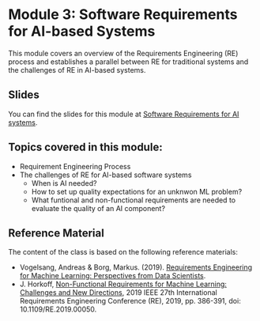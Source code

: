 # Module 3: Software Requirements for AI-based Systems 

This module covers an overview of the Requirements Engineering (RE) process and establishes a parallel between RE for traditional systems and the challenges of RE in AI-based systems. 

## Slides

You can find the slides for this module at [Software Requirements for AI systems](03_requirements/03_requirements_slides.pdf).


## Topics covered in this module:

- Requirement Engineering Process
- The challenges of RE for AI-based software systems
  - When is AI needed?
  - How to set up quality expectations for an unknwon ML problem?
  - What funtional and non-functional requirements are needed to evaluate the quality of an AI component?


## Reference Material

The content of the class is based on the following reference materials:

- Vogelsang, Andreas & Borg, Markus. (2019). [Requirements Engineering for Machine Learning: Perspectives from Data Scientists](https://arxiv.org/abs/1908.04674).
- J. Horkoff, [Non-Functional Requirements for Machine Learning: Challenges and New Directions](http://www.cse.chalmers.se/~jenho/PaperFiles/NFRsforMLRENext.pdf), 2019 IEEE 27th International Requirements Engineering Conference (RE), 2019, pp. 386-391, doi: 10.1109/RE.2019.00050. 
